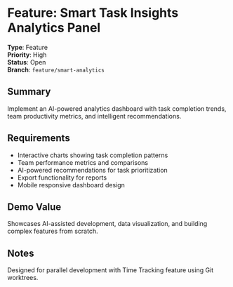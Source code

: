 # Feature: Smart Task Insights Analytics Panel

**Type**: Feature  
**Priority**: High  
**Status**: Open  
**Branch**: `feature/smart-analytics`

## Summary

Implement an AI-powered analytics dashboard with task completion trends, team productivity metrics, and intelligent recommendations.

## Requirements

- Interactive charts showing task completion patterns
- Team performance metrics and comparisons
- AI-powered recommendations for task prioritization
- Export functionality for reports
- Mobile responsive dashboard design

## Demo Value

Showcases AI-assisted development, data visualization, and building complex features from scratch.

## Notes

Designed for parallel development with Time Tracking feature using Git worktrees.